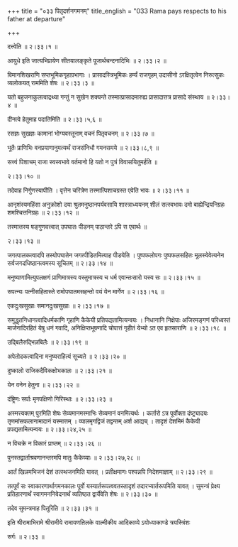 +++
title = "०३३ पितृदर्शनगमनम्"
title_english = "033 Rama pays respects to his father at departure"

+++


दत्त्वेति  ॥  २।३३।१  ॥   

  

आयुधे इति जात्यभिप्रायेण सीतयालङ्कृते पूजार्थचन्दनादिभिः  ॥  २।३३।२  ॥   

  

विमानशिखराणि सप्तभूमिकगृहाग्रभागाः । प्रासादस्त्रिभूमिकः हर्म्यं
राजगृहम् उदासीनो ऽरक्षितृत्वेन निरुत्सुकः व्यलोकयत् राममिति शेषः  ॥ 
२।३३।३  ॥   

  

यतो बहुजनाकुलत्वाद्रथ्या गन्तुं न सुखेन शक्यन्ते तस्मात्प्रासादमारुह्य
प्रासादात्तत्र प्रासादे संस्थाय  ॥  २।३३।४  ॥   

  

दीनत्वे हेतुमाह पदातिमिति  ॥  २।३३।५,६  ॥   

  

रसज्ञः सुखज्ञः कामानां भोग्यवस्तूनाम् वचनं पितृवचनम्  ॥  २।३३।७  ॥   

  

भूतैः प्राणिभिः वनप्रयाणानुमत्यर्थं राजसंनिधौ गमनसमये  ॥  २।३३।८,९  ॥   

  

सत्त्वं पिशाचम् राजा स्वस्वभावे वर्तमानो हि यतो न पुत्रं विवासयितुमर्हति
 ॥   

२।३३।१०  ॥   

तदेवाह निर्गुणस्यापीति । वृत्तेन चरित्रेण तस्मात्पिशाचग्रस्त एवेति भावः
 ॥  २।३३।११  ॥   

  

आनृशंस्यमहिंसा अनुक्रोशो दया श्रुतमनुष्ठानपर्यवसायि शास्त्राध्ययनम् शीलं
सत्स्वभावः दमो बाह्येन्द्रियनिग्रहः शमश्चित्तनिग्रहः  ॥  २।३३।१२  ॥   

  

तस्मात्तस्य षङ्गुणवत्त्वात् उपघातः पीडनम् पाठान्तरे ऽपि स एवार्थः  ॥   

२।३३।१३  ॥   

जगत्पालकत्वादपि तस्योपघातेन जगत्पीडितमित्याह पीडयेति । पुष्पफलोपगः
पुष्पफलसहितः मूलस्येवेत्यनेन सर्वजगदधिष्ठानत्वमस्य सूचितम्  ॥  २।३३।१४
 ॥   

  

मनुष्याणामित्युपलक्षणं प्राणिमात्रस्य वस्तुमात्रस्य च धर्म एवान्तःसारो
यस्य सः  ॥  २।३३।१५  ॥   

  

सपत्न्यः पत्नीसहितास्ते रामोपघातमसहन्तो वयं येन मार्गेण  ॥  २।३३।१६  ॥   

  

एकदुःखसुखाः समानदुःखसुखाः  ॥  २।३३।१७  ॥   

  

समुद्धृतनिधानत्वादिधर्मकाणि गृहाणि कैकेयी प्रतिपद्यतामित्यन्वयः ।
निधानानि निक्षेपाः अजिरमङ्गणं परिध्वस्तं मार्जनादिरहितं येषु धनं गवादि,
अनिक्षिप्तभूषणादि चोपात्तं गृहीतं येभ्यो ऽत एव हृतसाराणि  ॥  २।३३।१८  ॥   

  

उद्बिलैरुद्भिन्नबिलैः  ॥  २।३३।१९  ॥   

  

अपेतोदकत्वादिना मनुष्यराहित्यं सूच्यते  ॥  २।३३।२०  ॥   

  

दुष्कालो राजिकदैविकक्षोभकालः  ॥  २।३३।२१  ॥   

  

येन वनेन हेतुना  ॥  २।३३।२२  ॥   

  

दंष्ट्रिणः सर्पाः मृगपक्षिणो गिरिस्थाः  ॥  २।३३।२३  ॥   

  

अस्मत्त्यक्तम् पुरमिति शेषः सेव्यमानमस्माभिः सेव्यमानं वनमित्यर्थः ।
कर्तारो ऽत्र पूर्वोक्ता दंष्ट्र्यादयः तृणमांसफलानामादानं यस्मात्तम् ।
व्यालमृगद्विजं तद्वन्तम् अर्श आद्यच् । तादृशं देशमिमं कैकेयी
प्रपद्यतामित्यन्वयः  ॥  २।३३।२४,२५  ॥   

  

न विचक्रे न विकारं प्राप्तम्  ॥  २।३३।२६  ॥   

  

पुनस्तद्वार्ताश्रवणानन्तरमपि मातुः कैकेय्याः  ॥  २।३३।२७,२८  ॥   

  

आर्तं खिन्नमभिजनं देशं तत्स्थजनमिति यावत् । प्रतीक्षमाणः पश्यन्नपि
निदेशमाज्ञाम्  ॥  २।३३।२९  ॥   

  

तत्पूर्वं सः स्वाकारणार्थागमनकालः पूर्वो यस्यार्तरूपत्ववतस्तादृशं
तदारभ्यार्तरूपमिति यावत् । सुमन्त्रं प्रेक्ष्य प्रतिहारणार्थं
स्वागमननिवेदनार्थं व्यतिष्ठत द्वार्येवेति शेषः  ॥  २।३३।३०  ॥   

  

तदेव सुमन्त्रमाह पितुरिति  ॥  २।३३।३१  ॥   

  

इति श्रीरामाभिरामे श्रीरामीये रामायणतिलके वाल्मीकीय आदिकाव्ये
ऽयोध्याकाण्डे त्रयस्त्रिंशः  

सर्गः  ॥  २।३३  ॥   

  

  


